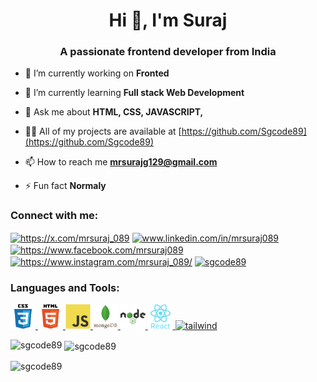 <h1 align="center">Hi 👋, I'm Suraj</h1>
<h3 align="center">A passionate frontend developer from India</h3>

- 🔭 I’m currently working on **Fronted**

- 🌱 I’m currently learning **Full stack Web Development**

- 💬 Ask me about **HTML, CSS, JAVASCRIPT,**

- 👨‍💻 All of my projects are available at [https://github.com/Sgcode89](https://github.com/Sgcode89)

- 📫 How to reach me **mrsurajg129@gmail.com**

- ⚡ Fun fact **Normaly**

<h3 align="left">Connect with me:</h3>
<p align="left">
<a href="https://twitter.com/https://x.com/mrsuraj_089" target="blank"><img align="center" src="https://raw.githubusercontent.com/rahuldkjain/github-profile-readme-generator/master/src/images/icons/Social/twitter.svg" alt="https://x.com/mrsuraj_089" height="30" width="40" /></a>
<a href="https://linkedin.com/in/www.linkedin.com/in/mrsuraj089" target="blank"><img align="center" src="https://raw.githubusercontent.com/rahuldkjain/github-profile-readme-generator/master/src/images/icons/Social/linked-in-alt.svg" alt="www.linkedin.com/in/mrsuraj089" height="30" width="40" /></a>
<a href="https://fb.com/https://www.facebook.com/mrsuraj089" target="blank"><img align="center" src="https://raw.githubusercontent.com/rahuldkjain/github-profile-readme-generator/master/src/images/icons/Social/facebook.svg" alt="https://www.facebook.com/mrsuraj089" height="30" width="40" /></a>
<a href="https://instagram.com/https://www.instagram.com/mrsuraj_089/" target="blank"><img align="center" src="https://raw.githubusercontent.com/rahuldkjain/github-profile-readme-generator/master/src/images/icons/Social/instagram.svg" alt="https://www.instagram.com/mrsuraj_089/" height="30" width="40" /></a>
<a href="https://www.youtube.com/c/sgcode89" target="blank"><img align="center" src="https://raw.githubusercontent.com/rahuldkjain/github-profile-readme-generator/master/src/images/icons/Social/youtube.svg" alt="sgcode89" height="30" width="40" /></a>
</p>

<h3 align="left">Languages and Tools:</h3>
<p align="left"> <a href="https://www.w3schools.com/css/" target="_blank" rel="noreferrer"> <img src="https://raw.githubusercontent.com/devicons/devicon/master/icons/css3/css3-original-wordmark.svg" alt="css3" width="40" height="40"/> </a> <a href="https://www.w3.org/html/" target="_blank" rel="noreferrer"> <img src="https://raw.githubusercontent.com/devicons/devicon/master/icons/html5/html5-original-wordmark.svg" alt="html5" width="40" height="40"/> </a> <a href="https://developer.mozilla.org/en-US/docs/Web/JavaScript" target="_blank" rel="noreferrer"> <img src="https://raw.githubusercontent.com/devicons/devicon/master/icons/javascript/javascript-original.svg" alt="javascript" width="40" height="40"/> </a> <a href="https://www.mongodb.com/" target="_blank" rel="noreferrer"> <img src="https://raw.githubusercontent.com/devicons/devicon/master/icons/mongodb/mongodb-original-wordmark.svg" alt="mongodb" width="40" height="40"/> </a> <a href="https://nodejs.org" target="_blank" rel="noreferrer"> <img src="https://raw.githubusercontent.com/devicons/devicon/master/icons/nodejs/nodejs-original-wordmark.svg" alt="nodejs" width="40" height="40"/> </a> <a href="https://reactjs.org/" target="_blank" rel="noreferrer"> <img src="https://raw.githubusercontent.com/devicons/devicon/master/icons/react/react-original-wordmark.svg" alt="react" width="40" height="40"/> </a> <a href="https://tailwindcss.com/" target="_blank" rel="noreferrer"> <img src="https://www.vectorlogo.zone/logos/tailwindcss/tailwindcss-icon.svg" alt="tailwind" width="40" height="40"/> </a> </p>

<p><img align="left" src="https://github-readme-stats.vercel.app/api/top-langs?username=sgcode89&show_icons=true&locale=en&layout=compact" alt="sgcode89" /></p>

<p>&nbsp;<img align="center" src="https://github-readme-stats.vercel.app/api?username=sgcode89&show_icons=true&locale=en" alt="sgcode89" /></p>

<p><img align="center" src="https://github-readme-streak-stats.herokuapp.com/?user=sgcode89&" alt="sgcode89" /></p>
